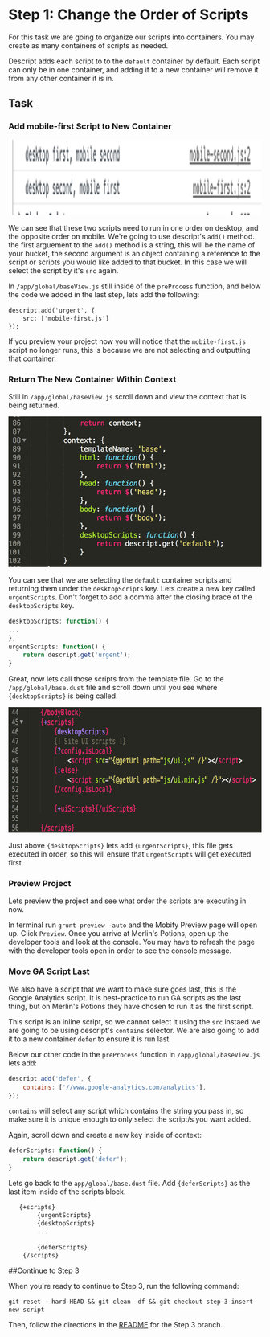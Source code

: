 # Step 1: Change the Order of Scripts

For this task we are going to organize our scripts into containers. You may create as many containers of scripts as needed. 

Descript adds each script to to the `default` container by default. Each script can only be in one container, and adding it to a new container will remove it from any other container it is in.

## Task

### Add mobile-first Script to New Container

<img src="/static/img/script-order.png?raw=true" height="150"/>

We can see that these two scripts need to run in one order on desktop, and the opposite order on mobile. We're going to use descript's `add()` method. the first arguement to the `add()` method is a string, this will be the name of your bucket, the second argument is an object containing a reference to the script or scripts you would like added to that bucket. In this case we will select the script by it's `src` again. 

In `/app/global/baseView.js` still inside of the `preProcess` function, and below the code we added in the last step, lets add the following:

```
descript.add('urgent', {
    src: ['mobile-first.js']
});
```

If you preview your project now you will notice that the `mobile-first.js` script no longer runs, this is because we are not selecting and outputting that container.

### Return The New Container Within Context

Still in `/app/global/baseView.js` scroll down and view the context that is being returned.

<img src="/static/img/baseView-context.png?raw=true" height="300"/>

You can see that we are selecting the `default` container scripts and returning them under the `desktopScripts` key. Lets create a new key called `urgentScripts`. Don't forget to add a comma after the closing brace of the `desktopScripts` key.

``` javascript
desktopScripts: function() {
...
},
urgentScripts: function() {
    return descript.get('urgent');
}
```

Great, now lets call those scripts from the template file.
Go to the `/app/global/base.dust` file and scroll down until you see where `{desktopScripts}` is being called.

<img src="/static/img/template-scripts.png?raw=true" height="250"/>

Just above `{desktopScripts}` lets add `{urgentScripts}`, this file gets executed in order, so this will ensure that `urgentScripts` will get executed first. 

### Preview Project
Lets preview the project and see what order the scripts are executing in now.

In terminal run `grunt preview -auto` and the Mobify Preview page will open up. Click `Preview`. Once you arrive at Merlin's Potions, open up the developer tools and look at the console. You may have to refresh the page with the developer tools open in order to see the console message.

### Move GA Script Last

We also have a script that we want to make sure goes last, this is the Google Analytics script. It is best-practice to run GA scripts as the last thing, but on Merlin's Potions they have chosen to run it as the first script.

This script is an inline script, so we cannot select it using the `src` instaed we are going to be using descript's `contains` selector. We are also going to add it to a new container `defer` to ensure it is run last.

Below our other code in the `preProcess` function in `/app/global/baseView.js` lets add:

``` javascript
descript.add('defer', {
    contains: ['//www.google-analytics.com/analytics'],
});
```

`contains` will select any script which contains the string you pass in, so make sure it is unique enough to only select the script/s you want added.   

Again, scroll down and create a new key inside of context:

``` javascript
deferScripts: function() {
    return descript.get('defer');
}
```

Lets go back to the `app/global/base.dust` file. Add `{deferScripts}` as the last item inside of the scripts block.

```
   {+scripts}
        {urgentScripts}
        {desktopScripts}
        ...

        {deferScripts}
    {/scripts}
```

##Continue to Step 3

When you're ready to continue to Step 3, run the following command:

```
git reset --hard HEAD && git clean -df && git checkout step-3-insert-new-script
```

Then, follow the directions in the [README](https://github.com/mobify/workshop--descript/blob/step-3-insert-new-script/README.md) for the Step 3 branch.

